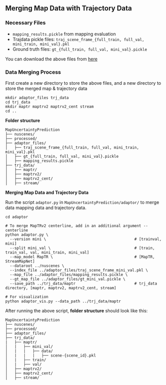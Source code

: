 ## Merging Map Data with Trajectory Data

### Necessary Files
- `mapping_results.pickle` from mapping evaluation
- Trajdata pickle files: `traj_scene_frame_{full_train, full_val, mini_train, mini_val}.pkl`
- Ground truth files: `gt_{full_train, full_val, mini_val}.pickle`

You can download the above files from [here](https://drive.google.com/drive/folders/17kqpilI4dP6ZY7XFnWArPbMSlpDq8ErM?usp=drive_link)

### Data Merging Process

First create a new directory to store the above files, and a new directory to store the merged map & trajectory data

```
mkdir adaptor_files trj_data
cd trj_data
mkdir maptr maptrv2 maptrv2_cent stream
cd ..
```

**Folder structure**
```
MapUncertaintyPrediction
├── nuscenes/
├── processed/
├── adaptor_files/
│   ├── traj_scene_frame_{full_train, full_val, mini_train, mini_val}.pkl
│   ├── gt_{full_train, full_val, mini_val}.pickle
│   ├── mapping_results.pickle
├── trj_data/
│   ├── maptr/
│   ├── maptrv2/
│   ├── maptrv2_cent/
│   ├── stream/
```

**Merging Map Data and Trajectory Data**

Run the script `adaptor.py` in `MapUncertaintyPrediction/adaptor/` to merge data mapping data and trajectory data. 

```
cd adaptor

# To merge MapTRv2 centerline, add in an additional argument --centerline
python adaptor.py \
  --version mini \                                       # [trainval, mini]
  --split mini_val \                                     # [train, train_val, val, mini_train, mini_val]
  --map_model MapTR \                                    # [MapTR, StreamMapNet]
  --dataroot ../nuscenes \
  --index_file ../adaptor_files/traj_scene_frame_mini_val.pkl \
  --map_file ../adaptor_files/mapping_results.pickle \
  --gt_map_file ../adaptor_files/gt_mini_val.pickle \
  --save_path ../trj_data/maptr                          # trj_data directory, [maptr, maptrv2, maptrv2_cent, stream]

# For visualization
python adaptor_vis.py --data_path ../trj_data/maptr                        
```

After running the above script, **folder structure** should look like this:
```
MapUncertaintyPrediction
├── nuscenes/
├── processed/
├── adaptor_files/
├── trj_data/
|   ├── maptr/
│   |   ├── mini_val/
│   |   |   ├── data/
│   |   |   |   ├── scene-{scene_id}.pkl
│   |   ├── train/
│   |   ├── val/
│   ├── maptrv2/
│   ├── maptrv2_cent/
│   ├── stream/
```
